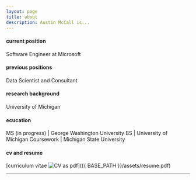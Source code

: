 ```yaml
---
layout: page
title: about
description: Austin McCall is...
---
```


#### <a name="currentposition"></a>current position
Software Engineer at Microsoft


#### <a name="previousposition"></a>previous positions
Data Scientist and Consultant


#### <a name="researchbackground"></a>research background
University of Michigan


#### <a name="education"></a>ecucation
MS (in progress) | George Washington University
BS | University of Michigan
Coursework | Michigan State University


#### <a name="cvandresume"></a>cv and resume
[curriculum vitae ![CV as pdf](icons16/pdf-icon.png)]({{ BASE_PATH }}/assets/resume.pdf)

---



